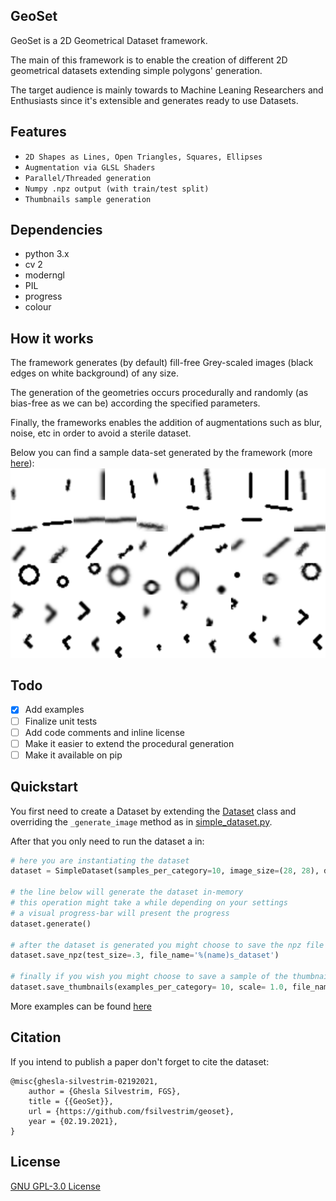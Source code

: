 GeoSet
----------------------
GeoSet is a 2D Geometrical Dataset framework.

The main of this framework is to enable the creation of different 2D geometrical datasets extending simple polygons' generation.

The target audience is mainly towards to Machine Leaning Researchers and Enthusiasts since it's extensible and generates ready to use Datasets. 

## Features
* ``2D Shapes as Lines, Open Triangles, Squares, Ellipses``
* ``Augmentation via GLSL Shaders``
* ``Parallel/Threaded generation``
* ``Numpy .npz output (with train/test split)``
* ``Thumbnails sample generation``

## Dependencies
* python 3.x
* cv 2
* moderngl
* PIL
* progress
* colour

## How it works

The framework generates (by default) fill-free Grey-scaled images (black edges on white background) of any size.

The generation of the geometries occurs procedurally and randomly (as bias-free as we can be) according the specified parameters.

Finally, the frameworks enables the addition of augmentations such as blur, noise, etc in order to avoid a sterile dataset.

Below you can find a sample data-set generated by the framework (more [here](documentation/images/datasets)):
![Dataset Example](documentation/images/datasets/simpledataset_thumbnails.png)

## Todo
- [x] Add examples
- [ ] Finalize unit tests
- [ ] Add code comments and inline license
- [ ] Make it easier to extend the procedural generation
- [ ] Make it available on pip

## Quickstart

You first need to create a Dataset by extending the [Dataset](geoset/dataset/dataset.py) class and overriding the `_generate_image` method as in [simple_dataset.py](examples/simple_dataset.py).

After that you only need to run the dataset a in: 
```python
# here you are instantiating the dataset
dataset = SimpleDataset(samples_per_category=10, image_size=(28, 28), destination="output", save_images=False)

# the line below will generate the dataset in-memory
# this operation might take a while depending on your settings
# a visual progress-bar will present the progress
dataset.generate()

# after the dataset is generated you might choose to save the npz file of it 
dataset.save_npz(test_size=.3, file_name='%(name)s_dataset')

# finally if you wish you might choose to save a sample of the thumbnails to publish in your paper 
dataset.save_thumbnails(examples_per_category= 10, scale= 1.0, file_name= '%(name)s_thumbnails')
```

More examples can be found [here](examples)


## Citation
If you intend to publish a paper don't forget to cite the dataset:
```
@misc{ghesla-silvestrim-02192021,
	author = {Ghesla Silvestrim, FGS},
	title = {{GeoSet}},
	url = {https://github.com/fsilvestrim/geoset},
	year = {02.19.2021},
}
```

## License
[GNU GPL-3.0 License](LICENSE)

